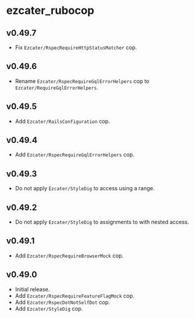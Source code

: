 # ezcater_rubocop

## v0.49.7
- Fix `Ezcater/RspecRequireHttpStatusMatcher` cop.

## v0.49.6
- Rename `Ezcater/RspecRequireGqlErrorHelpers` cop to `Ezcater/RequireGqlErrorHelpers`.

## v0.49.5
- Add `Ezcater/RailsConfiguration` cop.

## v0.49.4
- Add `Ezcater/RspecRequireGqlErrorHelpers` cop.

## v0.49.3
- Do not apply `Ezcater/StyleDig` to access using a range.

## v0.49.2
- Do not apply `Ezcater/StyleDig` to assignments to with nested access.

## v0.49.1
- Add `Ezcater/RspecRequireBrowserMock` cop.

## v0.49.0
- Initial release.
- Add `Ezcater/RspecRequireFeatureFlagMock` cop.
- Add `Ezcater/RspecDotNotSelfDot` cop.
- Add `Ezcater/StyleDig` cop.
